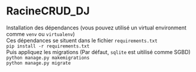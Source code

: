 # RacineCRUD_DJ
Installation des dépendances (vous pouvez utilisé un virtual environment comme `venv` ou `virtualenv`)  
Ces dépendances se situent dans le fichier `requirements.txt`  
`pip install -r requirements.txt`  
Puis appliquez les migrations (Par défaut, `sqlite` est uitilisé comme SGBD)  
`python manage.py makemigrations`  
`python manage.py migrate`
